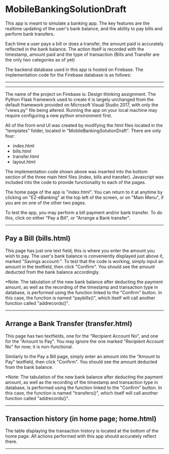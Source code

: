 # MobileBankingSolutionDraft

This app is meant to simulate a banking app. The key features are the realtime updating of the user's bank balance,
and the ability to pay bills and perform bank transfers.

Each time a user pays a bill or does a transfer, the amount paid is accurately reflected in the bank balance. The
action itself is recorded with the timestamp, amount paid and the type of transaction (Bills and Transfer are the
only two categories as of yet)

The backend database used in this app is hosted on Firebase. The implementation code for the Firebase database
is as follows:

--------------------------------------------------------------------------------------------------------------------
<script src="https://www.gstatic.com/firebasejs/5.7.2/firebase.js"></script>
<script>
  // Initialize Firebase
  var config = {
    apiKey: "AIzaSyAfFE2Kr7u_vyq_oSSrb_9gdwJ_xiFXpLE",
    authDomain: "design-thinking-assignment.firebaseapp.com",
    databaseURL: "https://design-thinking-assignment.firebaseio.com",
    projectId: "design-thinking-assignment",
    storageBucket: "design-thinking-assignment.appspot.com",
    messagingSenderId: "758596598031"
  };
  firebase.initializeApp(config);
</script>

--------------------------------------------------------------------------------------------------------------------

The name of the project on Firebase is: Design thinking assignment. The Python Flask framework used to create it is
largely unchanged from the default framework provided on Microsoft Visual Studio 2017, with only the "views.py" file
being altered. Running the app on your local machine may require configuring a new python environment first.

All of the front-end UI was created by modifying the html files located in the "templates" folder, located in
"MobileBankingSolutionDraft". There are only four:

- index.html
- bills.html
- transfer.html
- layout.html

The implementation code shown above was inserted into the bottom section of the three main html files (index,
bills and transfer). Javascript was included into the code to provide functionality to each of the pages.

The home page of the app is "index.html". You can return to it at anytime by clicking on "EZ-eBanking" at the top left
of the screen, or on "Main Menu", if you are on one of the other two pages.

To test the app, you may perform a bill payment and/or bank transfer. To do this, click on either "Pay a Bill", or
"Arrange a Bank transfer".

----------------------------------------------------------
Pay a Bill (bills.html)
----------------------------------------------------------

This page has just one text field; this is where you enter the amount you wish to pay. The user's bank balance is
conveniently displayed just above it, marked "Savings account:". To test that the code is working, simply input an
amount in the textfield, then click "Confirm". You should see the amount deducted from the bank balance accordingly.

*Note: The tabulation of the new bank balance after deducting the payment amount, as well as the recording of the 
timestamp and transaction type in database, is performed using the function linked to the "Confirm" button. In this
case, the function is named "paybills()", which itself will call another function called "addrecords()".


----------------------------------------------------------
Arrange a Bank Transfer (transfer.html)
----------------------------------------------------------

This page has two textfields, one for the "Recipient Account No", and one for the "Amount to Pay". You may ignore
the one marked "Recipient Account No" for now; it is non-functional.

Similarly to the Pay a Bill page, simply enter an amount into the "Amount to Pay" textfield, then click "Confirm".
You should see the amount deducted from the bank balance.


*Note: The tabulation of the new bank balance after deducting the payment amount, as well as the recording of the 
timestamp and transaction type in database, is performed using the function linked to the "Confirm" button. In this
case, the function is named "transfers()", which itself will call another function called "addrecords()".


----------------------------------------------------------
Transaction history (in home page; home.html)
----------------------------------------------------------

The table displaying the transaction history is located at the bottom of the home page. All actions performed with
this app should accurately reflect there.


----------------------------------------------------------

